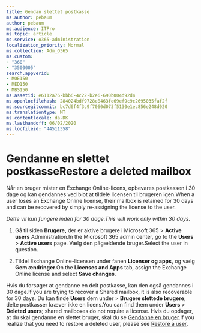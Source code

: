 ```yaml
---
title: Gendan slettet postkasse
ms.author: pebaum
author: pebaum
ms.audience: ITPro
ms.topic: article
ms.service: o365-administration
localization_priority: Normal
ms.collection: Adm_O365
ms.custom:
- "360"
- "3500005"
search.appverid:
- MOE150
- MED150
- MBS150
ms.assetid: e6112a76-bbb6-4c22-b2e6-690b004d92d4
ms.openlocfilehash: 284024bdf9728e8463fe69ef9c9c2695035faf2f
ms.sourcegitcommit: bc7d6f4f3c9f7060d073f5130e1ec856e248d020
ms.translationtype: MT
ms.contentlocale: da-DK
ms.lasthandoff: 06/02/2020
ms.locfileid: "44511358"
---
```

# <a name="restore-a-deleted-mailbox"></a><span data-ttu-id="db8b1-102">Gendanne en slettet postkasse</span><span class="sxs-lookup"><span data-stu-id="db8b1-102">Restore a deleted mailbox</span></span>

<span data-ttu-id="db8b1-103">Når en bruger mister en Exchange Online-licens, opbevares postkassen i 30 dage og kan gendannes ved blot at tildele licensen til brugeren igen.</span><span class="sxs-lookup"><span data-stu-id="db8b1-103">When a user loses an Exchange Online license, their mailbox is retained for 30 days and can be recovered by simply re-assigning the license to the user.</span></span>
  
 <span data-ttu-id="db8b1-104">*Dette vil kun fungere inden for 30 dage.*</span><span class="sxs-lookup"><span data-stu-id="db8b1-104">*This will work only within 30 days.*</span></span>  
  
1. <span data-ttu-id="db8b1-105">Gå til siden **Brugere,** der er aktive brugere i Microsoft 365 \> **Active users** Administration.</span><span class="sxs-lookup"><span data-stu-id="db8b1-105">In the Microsoft 365 admin center, go to the **Users** \> **Active users** page.</span></span> <span data-ttu-id="db8b1-106">Vælg den pågældende bruger.</span><span class="sxs-lookup"><span data-stu-id="db8b1-106">Select the user in question.</span></span>

2. <span data-ttu-id="db8b1-107">Tildel Exchange Online-licensen under fanen **Licenser og apps,** og vælg **Gem ændringer**.</span><span class="sxs-lookup"><span data-stu-id="db8b1-107">On the **Licenses and Apps** tab, assign the Exchange Online license and select **Save changes**.</span></span>

<span data-ttu-id="db8b1-108">Hvis du forsøger at gendanne en delt postkasse, kan den også gendannes i 30 dage.</span><span class="sxs-lookup"><span data-stu-id="db8b1-108">If you are trying to recover a Shared mailbox, it is also recoverable for 30 days.</span></span> <span data-ttu-id="db8b1-109">Du kan finde **Users** dem under \> **Brugere slettede brugere**; delte postkasser kræver ikke en licens.</span><span class="sxs-lookup"><span data-stu-id="db8b1-109">You can find them under **Users** \> **Deleted users**; shared mailboxes do not require a license.</span></span> <span data-ttu-id="db8b1-110">Hvis du opdager, at du skal gendanne en slettet bruger, skal du se [Gendanne en bruger](https://docs.microsoft.com/microsoft-365/admin/add-users/restore-user).</span><span class="sxs-lookup"><span data-stu-id="db8b1-110">If you realize that you need to restore a deleted user, please see [Restore a user](https://docs.microsoft.com/microsoft-365/admin/add-users/restore-user).</span></span>
  